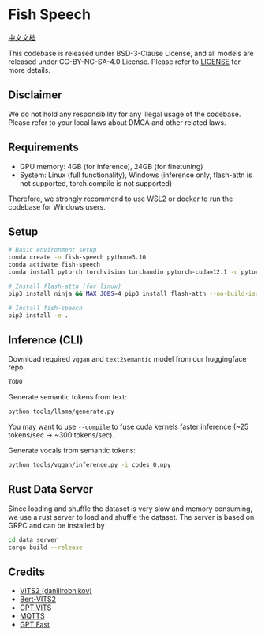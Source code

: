 # Fish Speech

[中文文档](README.zh.md)

This codebase is released under BSD-3-Clause License, and all models are released under CC-BY-NC-SA-4.0 License. Please refer to [LICENSE](LICENSE) for more details. 

## Disclaimer
We do not hold any responsibility for any illegal usage of the codebase. Please refer to your local laws about DMCA and other related laws.

## Requirements
- GPU memory: 4GB (for inference), 24GB (for finetuning)
- System: Linux (full functionality), Windows (inference only, flash-attn is not supported, torch.compile is not supported)

Therefore, we strongly recommend to use WSL2 or docker to run the codebase for Windows users.

## Setup
```bash
# Basic environment setup
conda create -n fish-speech python=3.10
conda activate fish-speech
conda install pytorch torchvision torchaudio pytorch-cuda=12.1 -c pytorch -c nvidia

# Install flash-attn (for linux)
pip3 install ninja && MAX_JOBS=4 pip3 install flash-attn --no-build-isolation

# Install fish-speech
pip3 install -e .
```

## Inference (CLI)
Download required `vqgan` and `text2semantic` model from our huggingface repo.

```bash
TODO
```

Generate semantic tokens from text:
```bash
python tools/llama/generate.py
```

You may want to use `--compile` to fuse cuda kernels faster inference (~25 tokens/sec -> ~300 tokens/sec).

Generate vocals from semantic tokens:
```bash
python tools/vqgan/inference.py -i codes_0.npy
```

## Rust Data Server
Since loading and shuffle the dataset is very slow and memory consuming, we use a rust server to load and shuffle the dataset. The server is based on GRPC and can be installed by

```bash
cd data_server
cargo build --release
```

## Credits
- [VITS2 (daniilrobnikov)](https://github.com/daniilrobnikov/vits2)
- [Bert-VITS2](https://github.com/fishaudio/Bert-VITS2)
- [GPT VITS](https://github.com/innnky/gpt-vits)
- [MQTTS](https://github.com/b04901014/MQTTS)
- [GPT Fast](https://github.com/pytorch-labs/gpt-fast)

